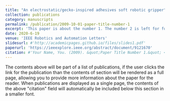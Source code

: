 ```yaml
---
title: "An electrostatic/gecko-inspired adhesives soft robotic gripper"
collection: publications
category: manuscripts
permalink: /publication/2009-10-01-paper-title-number-1
excerpt: 'This paper is about the number 1. The number 2 is left for future work.'
date: 2020-6-19
venue: 'IEEE Robotics and Automation Letters'
slidesurl: #'http://academicpages.github.io/files/slides1.pdf'
paperurl: 'https://ieeexplore.ieee.org/abstract/document/9121670'
citation: #'Your Name, You. (2009). &quot;Paper Title Number 1.&quot; <i>Journal 1</i>. 1(1).'
---
```


The contents above will be part of a list of publications, if the user clicks the link for the publication than the contents of section will be rendered as a full page, allowing you to provide more information about the paper for the reader. When publications are displayed as a single page, the contents of the above "citation" field will automatically be included below this section in a smaller font.
